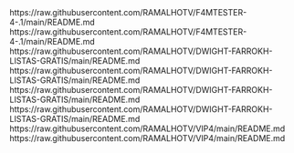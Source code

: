 <?xml version="1.0" encoding="UTF-8" standalone="yes"?>


<item>
<title>[COLOR white][B]LISTA 1[/B][/COLOR]</title>
<link>https://raw.githubusercontent.com/RAMALHOTV/F4MTESTER-4-.1/main/README.md</link>
<externallink>https://raw.githubusercontent.com/RAMALHOTV/F4MTESTER-4-.1/main/README.md</externallink>
</item>

<item>
<title>[COLOR white][B]LISTA 2[/B][/COLOR]</title>
<link>https://raw.githubusercontent.com/RAMALHOTV/DWIGHT-FARROKH-LISTAS-GRATIS/main/README.md</link>
<externallink>https://raw.githubusercontent.com/RAMALHOTV/DWIGHT-FARROKH-LISTAS-GRATIS/main/README.md</externallink>
</item>


<item>
<title>[COLOR white][B]LISTA 3[/B][/COLOR]</title>
<link>https://raw.githubusercontent.com/RAMALHOTV/DWIGHT-FARROKH-LISTAS-GRATIS/main/README.md</link>
<externallink>https://raw.githubusercontent.com/RAMALHOTV/DWIGHT-FARROKH-LISTAS-GRATIS/main/README.md</externallink>
</item>

<item>
<title>[COLOR white][B]LISTA 4[/B][/COLOR]</title>
<link>https://raw.githubusercontent.com/RAMALHOTV/VIP4/main/README.md</link>
<externallink>https://raw.githubusercontent.com/RAMALHOTV/VIP4/main/README.md</externallink>
</item>











